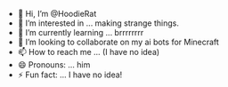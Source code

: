 - 👋 Hi, I’m @HoodieRat
- 👀 I’m interested in ... making strange things.
- 🌱 I’m currently learning ... brrrrrrrr
- 💞️ I’m looking to collaborate on my ai bots for Minecraft
- 📫 How to reach me ... (I have no idea)
- 😄 Pronouns: ... him
- ⚡ Fun fact: ... I have no idea!

<!---
HoodieRat/HoodieRat is a ✨ special ✨ repository because its `README.md` (this file) appears on your GitHub profile.
You can click the Preview link to take a look at your changes.
--->
